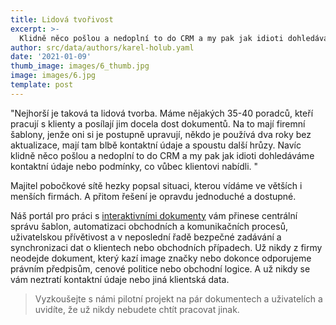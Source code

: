```yaml
---
title: Lidová tvořivost
excerpt: >-
  Klidně něco pošlou a nedoplní to do CRM a my pak jak idioti dohledáváme kontaktní údaje nebo podmínky, co vůbec klientovi nabídli.
author: src/data/authors/karel-holub.yaml
date: '2021-01-09'
thumb_image: images/6_thumb.jpg
image: images/6.jpg
template: post
---
```


"Nejhorší je taková ta lidová tvorba. Máme nějakých 35-40 poradců, kteří pracují s klienty a posílají jim docela dost dokumentů. Na to mají firemní šablony, jenže oni si je postupně upravují, někdo je používá dva roky bez aktualizace, mají tam blbě kontaktní údaje a spoustu další hrůzy. Navíc klidně něco pošlou a nedoplní to do CRM a my pak jak idioti dohledáváme kontaktní údaje nebo podmínky, co vůbec klientovi nabídli. "

Majitel pobočkové sítě hezky popsal situaci, kterou vídáme ve větších i menších firmách. A přitom řešení je opravdu jednoduché a dostupné.

Náš portál pro práci s [interaktivními dokumenty](/interaktiv) vám přinese centrální správu šablon, automatizaci obchodních a komunikačních procesů, uživatelskou přívětivost a v neposlední řadě bezpečné zadávání a synchronizaci dat o klientech nebo obchodních případech. 
Už nikdy z firmy neodejde dokument, který kazí image značky nebo dokonce odporujeme právním předpisům, cenové politice nebo obchodní logice. A už nikdy se vám neztratí kontaktní údaje nebo jiná klientská data. 

> Vyzkoušejte s námi pilotní projekt na pár dokumentech a uživatelích a uvidíte, že už nikdy nebudete chtít pracovat jinak.